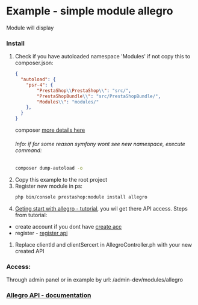 # Example - simple module allegro
Module will display
### Install

1. Check if you have autoloaded namespace 'Modules' if not copy this to composer.json:
    ```json
    {
      "autoload": {
        "psr-4": {
            "PrestaShop\\PrestaShop\\": "src/",
            "PrestaShopBundle\\": "src/PrestaShopBundle/",
            "Modules\\": "modules/"
        },
      }
    }
    ```
    composer [more details here](https://getcomposer.org/doc/01-basic-usage.md)
    ###### Info: if for some reason symfony wont see new namespace, execute command:
    ```bash
    composer dump-autoload -o
    ```
1. Copy this example to the root project
1. Register new module in ps:
    ```bash
    php bin/console prestashop:module install allegro
    ```
1. [Geting start with allegro - tutorial](https://developer.allegro.pl/getting_started/#jak-zarejestrowa%c4%87-now%c4%85-aplikacj%c4%99), you wil get there API access.
  Steps from tutorial:
  * create account if you dont have [create acc](https://allegro.pl.allegrosandbox.pl/rejestracja)
  * register - [register api](https://apps.developer.allegro.pl.allegrosandbox.pl/new)
1. Replace clientId and clientSercert in AllegroController.ph with your new created API

### Access:
Through admin panel or in example by url: /admin-dev/modules/allegro

###  [Allegro API - documentation](https://developer.allegro.pl/documentation)
